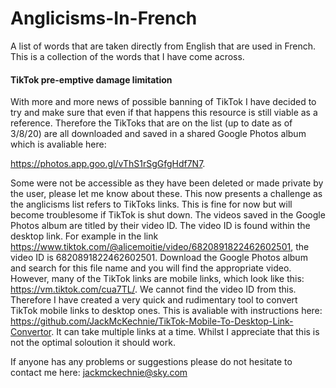 # Anglicisms-In-French
A list of words that are taken directly from English that are used in French. This is a collection of the words that I have come across. 




####  TikTok pre-emptive damage limitation

With more and more news of possible banning of TikTok I have decided to try and make sure that even if that happens this resource is still viable as a reference. Therefore the TikToks that are on the list (up to date as of 3/8/20) are all downloaded and saved in a shared Google Photos album which is avaliable here:

https://photos.app.goo.gl/vThS1rSgGfgHdf7N7. 

Some were not be accessible as they have been deleted or made private by the user, please let me know about these. This now presents a challenge as the anglicisms list refers to TikToks links. This is fine for now but will become troublesome if TikTok is shut down. The videos saved in the Google Photos album are titled by their video ID. The video ID is found within the desktop link. For example in the link 	https://www.tiktok.com/@alicemoitie/video/6820891822462602501, the video ID is 6820891822462602501. Download the Google Photos album and search for this file name and you will find the appropriate video. However, many of the TikTok links are mobile links, which look like this: https://vm.tiktok.com/cua7TL/. We cannot find the video ID from this. Therefore I have created a very quick and rudimentary tool to convert TikTok mobile links to desktop ones. This is avaliable with instructions here: https://github.com/JackMcKechnie/TikTok-Mobile-To-Desktop-Link-Convertor. It can take multiple links at a time. Whilst I appreciate that this is not the optimal soloution it should work. 

If anyone has any problems or suggestions please do not hesitate to contact me here: jackmckechnie@sky.com
